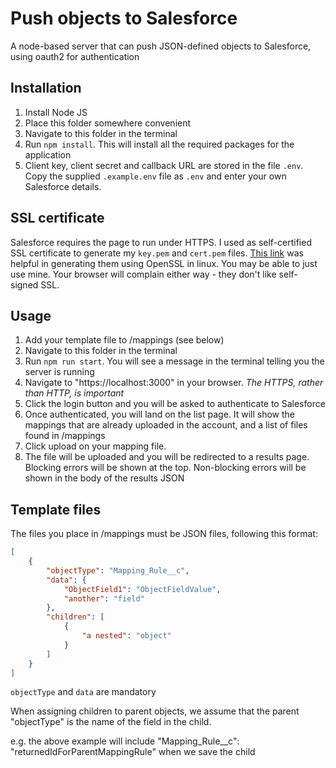 # Push objects to Salesforce

A node-based server that can push JSON-defined objects to Salesforce, using oauth2 for authentication


## Installation

1. Install Node JS
2. Place this folder somewhere convenient
3. Navigate to this folder in the terminal
4. Run `npm install`. This will install all the required packages for the application
5. Client key, client secret and callback URL are stored in the file `.env`. Copy the supplied `.example.env` file as `.env` and enter your own Salesforce details.

## SSL certificate
Salesforce requires the page to run under HTTPS. I used as self-certified SSL certificate to generate my `key.pem` and `cert.pem` files. [This link](https://web.archive.org/web/20120203022122/http://www.silassewell.com/blog/2010/06/03/node-js-https-ssl-server-example/) was helpful in generating them using OpenSSL in linux. You may be able to just use mine. Your browser will complain either way - they don't like self-signed SSL.

## Usage

1. Add your template file to /mappings (see below)
2. Navigate to this folder in the terminal
3. Run `npm run start`. You will see a message in the terminal telling you the server is running
4. Navigate to "https://localhost:3000" in your browser. *The HTTPS, rather than HTTP, is important*
5. Click the login button and you will be asked to authenticate to Salesforce
6. Once authenticated, you will land on the list page. It will show the mappings that are already uploaded in the account, and a list of files found in /mappings
7. Click upload on your mapping file.
8. The file will be uploaded and you will be redirected to a results page. Blocking errors will be shown at the top. Non-blocking errors will be shown in the body of the results JSON


## Template files

The files you place in /mappings must be JSON files, following this format:

```json
[
	{
		"objectType": "Mapping_Rule__c",
		"data": {
			"ObjectField1": "ObjectFieldValue",
			"another": "field"
		},
		"children": [
			{
				"a nested": "object"
			}
		]
	}
]
```

`objectType` and `data` are mandatory

When assigning children to parent objects, we assume that the parent "objectType" is the name of the field in the child.

e.g. the above example will include "Mapping_Rule__c": "returnedIdForParentMappingRule" when we save the child

